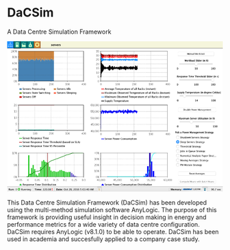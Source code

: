 # DaCSim

A Data Centre Simulation Framework

<p align="center">
  <img height="350" src="/simulation.png?raw=true" alt="DaCSim Dashboard">
</p>

This Data Centre Simulation Framework (DaCSim) has been developed using the multi-method simulation software AnyLogic. The purpose of this framework is providing useful insight in decision making in energy and performance metrics for a wide variety of data centre configuration. DaCSim requires AnyLogic (v8.1.0) to be able to operate. DaCSim has been used in academia and succesfully applied to a company case study.
